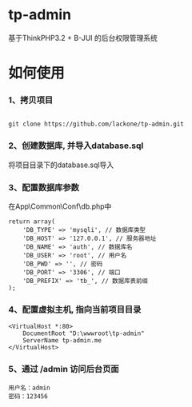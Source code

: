 # tp-admin
基于ThinkPHP3.2 + B-JUI 的后台权限管理系统

# 如何使用

### 1、拷贝项目
<code>
git clone https://github.com/lackone/tp-admin.git
</code>

### 2、创建数据库, 并导入database.sql
将项目目录下的database.sql导入

### 3、配置数据库参数
在App\Common\Conf\db.php中
```
return array(
    'DB_TYPE' => 'mysqli', // 数据库类型
    'DB_HOST' => '127.0.0.1', // 服务器地址
    'DB_NAME' => 'auth', // 数据库名
    'DB_USER' => 'root', // 用户名
    'DB_PWD' => '', // 密码
    'DB_PORT' => '3306', // 端口
    'DB_PREFIX' => 'tb_', // 数据库表前缀
);
```

### 4、配置虚拟主机, 指向当前项目目录
```
<VirtualHost *:80>
    DocumentRoot "D:\wwwroot\tp-admin"
    ServerName tp-admin.me
</VirtualHost>
```

### 5、通过 /admin 访问后台页面
```
用户名：admin
密码：123456
```

